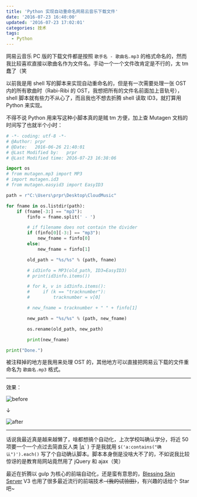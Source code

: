 ```yaml
---
title: 'Python 实现自动重命名网易云音乐下载文件'
date: '2016-07-23 16:40:00'
updated: '2016-07-23 17:02:01'
categories: 技术
tags:
  - Python
---
```


网易云音乐 PC 版的下载文件都是按照 `歌手名 - 歌曲名.mp3` 的格式命名的，然而我比较喜欢直接以歌曲名作为文件名。手动一个一个文件改肯定是不行的，太 tm 蠢了（笑

以前我是用 shell 写的脚本来实现自动重命名的，但是有一次需要处理一张 OST 内的所有歌曲时（Rabi-Ribi 的 OST，我想把所有的文件名前面加上音轨号），shell 脚本就有些力不从心了，而且我也不想去折腾 shell 读取 ID3，就打算用 Python 来实现。

不得不说 Python 用来写这种小脚本真的是贼 tm 方便，加上查 Mutagen 文档的时间写了也就半个小时：

<!--more-->

```python
# -*- coding: utf-8 -*-
# @Author: prpr
# @Date:   2016-06-26 21:40:01
# @Last Modified by:   prpr
# @Last Modified time: 2016-07-23 16:38:06

import os
# from mutagen.mp3 import MP3
# import mutagen.id3
# from mutagen.easyid3 import EasyID3

path = r"C:\Users\prpr\Desktop\CloudMusic"

for fname in os.listdir(path):
    if (fname[-3:] == "mp3"):
        finfo = fname.split(' - ')

        # if filename does not contain the divider
        if (finfo[0][-3:] == "mp3"):
            new_fname = finfo[0]
        else:
            new_fname = finfo[1]

        old_path = "%s/%s" % (path, fname)

        # id3info = MP3(old_path, ID3=EasyID3)
        # print(id3info.items())

        # for k, v in id3info.items():
        #     if (k == "tracknumber"):
        #         tracknumber = v[0]

        # new_fname = tracknumber + " " + finfo[1]

        new_path = "%s/%s" % (path, new_fname)

        os.rename(old_path, new_path)

        print(new_fname)

print("Done.")
```

被注释掉的地方是我用来处理 OST 的，其他地方可以直接把网易云下载的文件重命名为 `歌曲名.mp3` 格式。

------------

效果：

![before](https://ooo.0o0.ooo/2016/07/23/57933156d6915.png)

↓

![after](https://ooo.0o0.ooo/2016/07/23/57933157d1c20.png)

------------

话说我最近真是越来越懒了，啥都想搞个自动化，上次学校叫确认学分，将近 50 项要一个一个点过去简直反人类 |д\` ) 于是我就用 `$('a:contains("确认")').each()` 写了个自动确认脚本。脚本本身倒是没啥大不了的，不如说我比较惊讶的是教育局网站竟然用了 jQuery 和 ajax（笑）

最近在折腾以 gulp 为核心的前端自动化，还是蛮有意思的，[Blessing Skin Server](https://github.com/prinsss/blessing-skin-server) V3 也用了很多最近流行的前端技术~~（我的试验田）~~，有兴趣的话给个 Star 吧~

